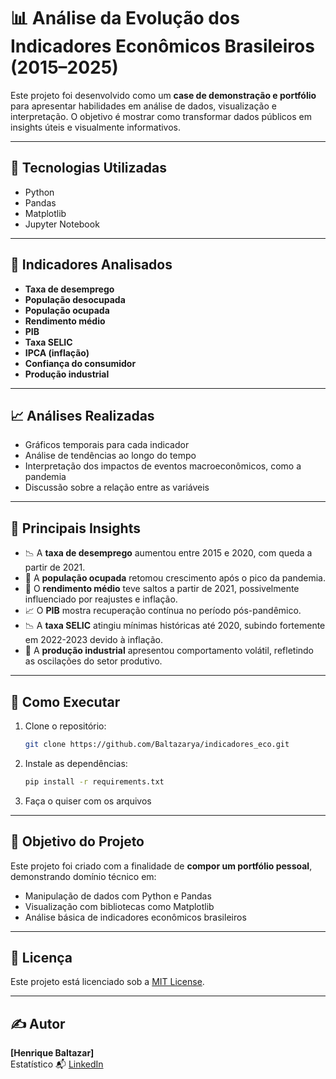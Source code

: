 # 📊 Análise da Evolução dos Indicadores Econômicos Brasileiros (2015–2025)

Este projeto foi desenvolvido como um **case de demonstração e portfólio** para apresentar habilidades em análise de dados, visualização e interpretação. O objetivo é mostrar como transformar dados públicos em insights úteis e visualmente informativos.

---

## 🧰 Tecnologias Utilizadas

- Python
- Pandas
- Matplotlib 
- Jupyter Notebook

---

## 🧩 Indicadores Analisados

- **Taxa de desemprego**
- **População desocupada**
- **População ocupada**
- **Rendimento médio**
- **PIB**
- **Taxa SELIC**
- **IPCA (inflação)**
- **Confiança do consumidor**
- **Produção industrial**

---

## 📈 Análises Realizadas

- Gráficos temporais para cada indicador
- Análise de tendências ao longo do tempo
- Interpretação dos impactos de eventos macroeconômicos, como a pandemia
- Discussão sobre a relação entre as variáveis

---

## 🧐 Principais Insights

- 📉 A **taxa de desemprego** aumentou entre 2015 e 2020, com queda a partir de 2021.
- 👥 A **população ocupada** retomou crescimento após o pico da pandemia.
- 💸 O **rendimento médio** teve saltos a partir de 2021, possivelmente influenciado por reajustes e inflação.
- 📈 O **PIB** mostra recuperação contínua no período pós-pandêmico.
- 📉 A **taxa SELIC** atingiu mínimas históricas até 2020, subindo fortemente em 2022-2023 devido à inflação.
- 🔄 A **produção industrial** apresentou comportamento volátil, refletindo as oscilações do setor produtivo.

---


## 🚀 Como Executar

1. Clone o repositório:
   ```bash
   git clone https://github.com/Baltazarya/indicadores_eco.git
   ```

2. Instale as dependências:
   ```bash
   pip install -r requirements.txt
   ```

3. Faça o quiser com os arquivos
---

## 🎯 Objetivo do Projeto

Este projeto foi criado com a finalidade de **compor um portfólio pessoal**, demonstrando domínio técnico em:

- Manipulação de dados com Python e Pandas
- Visualização com bibliotecas como Matplotlib
- Análise básica de indicadores econômicos brasileiros

---

## 📄 Licença

Este projeto está licenciado sob a [MIT License](LICENSE).

---

## ✍️ Autor

**[Henrique Baltazar]**  
Estatístico
📬 [LinkedIn](https://www.linkedin.com/in/henrique-baltazar-34b21621a/)


